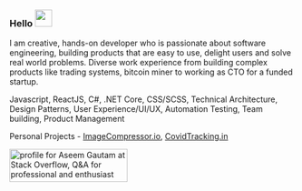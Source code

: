 ### Hello <img src="https://raw.githubusercontent.com/MartinHeinz/MartinHeinz/master/wave.gif" width="30px">
I am creative, hands-on developer who is passionate about software engineering, building products that are easy to use, delight users and solve real world problems.
Diverse work experience from building complex products like trading systems, bitcoin miner to working as CTO for a funded startup.

Javascript, ReactJS, C#, .NET Core, CSS/SCSS, Technical Architecture, Design Patterns, User Experience/UI/UX, Automation Testing, Team building, Product Management

Personal Projects - <a href="https://imagecompressor.io">ImageCompressor.io</a>, <a href="https://covidtracking.in">CovidTracking.in</a>

<a href="https://stackoverflow.com/users/213469/aseem-gautam"><img src="https://stackoverflow.com/users/flair/213469.png" width="208" height="58" alt="profile for Aseem Gautam at Stack Overflow, Q&amp;A for professional and enthusiast programmers" title="profile for Aseem Gautam at Stack Overflow, Q&amp;A for professional and enthusiast programmers"></a>
<!--
**aseemgautam/aseemgautam** is a ✨ _special_ ✨ repository because its `README.md` (this file) appears on your GitHub profile.


- 🔭 I’m currently working on ...
- 🌱 I’m currently learning ...
- 👯 I’m looking to collaborate on ...
- 🤔 I’m looking for help with ...
- 💬 Ask me about ...
- 📫 How to reach me: ...
- 😄 Pronouns: ...
- ⚡ Fun fact: ...
-->
